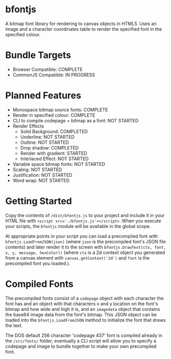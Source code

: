 # bfontjs

A bitmap font library for rendering to canvas objects in HTML5.  Uses an image and a character coordinates table to render the specified font in the specified colour.

# Bundle Targets

- Browser Compatible: COMPLETE
- CommonJS Compatible: IN PROGRESS

# Planned Features

- Monospace bitmap source fonts: COMPLETE
- Render in specified colour: COMPLETE
- CLI to compile codepage + bitmap as a font: NOT STARTED
- Render Effects
    - Solid Background: COMPLETED
    - Underline: NOT STARTED
    - Outline: NOT STARTED
    - Drop shadow: COMPLETED
    - Render with gradient: STARTED
    - Interlaced Effect: NOT STARTED
- Variable space bitmap fonts: NOT STARTED
- Scaling: NOT STARTED
- Justification: NOT STARTED
- Word wrap: NOT STARTED

# Getting Started

Copy the contents of `/dist/bfontjs.js` to your project and include it in your HTML file with `<script src='./bfontjs.js'></script>`.  When you execute your scripts, the `bfontjs` module will be available in the global scope.

At appropriate points in your script you can load a precompiled font with `bfontjs.LoadFromJSON(json)` (where `json` is the precompiled font's JSON file contents) and later render it to the screen with `bfontjs.DrawText(ctx, font, x, y, message, hexColor))` (where `ctx` is a 2d context object you generated from a canvas element with `canvas.getContext('2d')` and `font` is the precompiled font you loaded.).

# Compiled Fonts

The precompiled fonts consist of a `codepage` object with each character the font has and an object with that characters x and y location on the font's bitmap and how wide and high it is, and an `imagedata` object that contains the base64 image data from the font's bitmap.  This JSON object can be loaded into the `bfontjs.LoadFromJSON` method to initialize the font that draws the text.

The DOS default 256 character 'codepage 437' font is compiled already in the `/src/fonts/` folder, eventually a CLI script will allow you to specify a codepage and image to bundle together to make your own precompiled font.